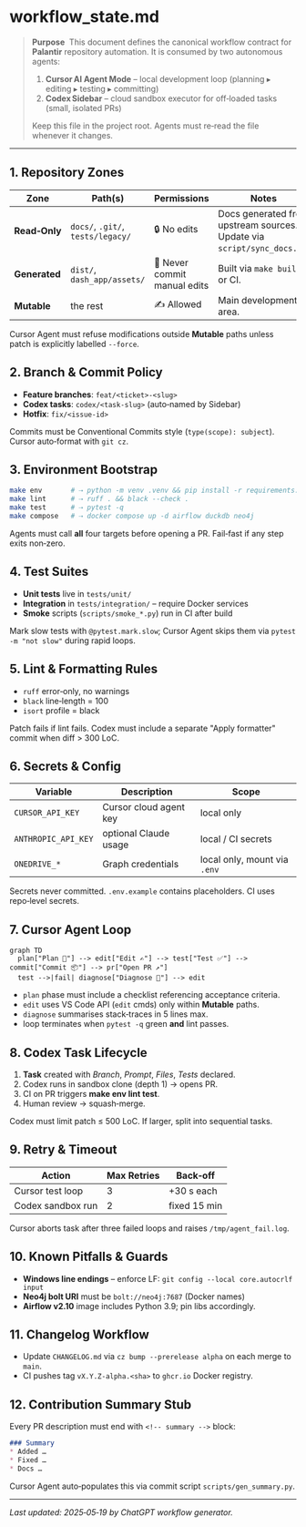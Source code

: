 # workflow\_state.md

> **Purpose**  This document defines the canonical workflow contract for **Palantir** repository automation. It is consumed by two autonomous agents:
>
> 1. **Cursor AI Agent Mode** – local development loop (planning ▸ editing ▸ testing ▸ committing)
> 2. **Codex Sidebar** – cloud sandbox executor for off‑loaded tasks (small, isolated PRs)
>
> Keep this file in the project root. Agents must re‑read the file whenever it changes.

---

## 1. Repository Zones

| Zone          | Path(s)                           | Permissions                  | Notes                                                                   |
| ------------- | --------------------------------- | ---------------------------- | ----------------------------------------------------------------------- |
| **Read‑Only** | `docs/`, `.git/`, `tests/legacy/` | 🔒 No edits                  | Docs generated from upstream sources. Update via `script/sync_docs.sh`. |
| **Generated** | `dist/`, `dash_app/assets/`       | 🛑 Never commit manual edits | Built via `make build` or CI.                                           |
| **Mutable**   | the rest                          | ✍️ Allowed                   | Main development area.                                                  |

Cursor Agent must refuse modifications outside **Mutable** paths unless patch is explicitly labelled `--force`.

## 2. Branch & Commit Policy

* **Feature branches**: `feat/<ticket>‑<slug>`
* **Codex tasks**: `codex/<task‑slug>` (auto‑named by Sidebar)
* **Hotfix**: `fix/<issue‑id>`

Commits must be Conventional Commits style (`type(scope): subject`). Cursor auto‑format with `git cz`.

## 3. Environment Bootstrap

```bash
make env       # ⇢ python -m venv .venv && pip install -r requirements.txt
make lint      # ⇢ ruff . && black --check .
make test      # ⇢ pytest -q
make compose   # ⇢ docker compose up -d airflow duckdb neo4j
```

Agents must call **all** four targets before opening a PR. Fail‑fast if any step exits non‑zero.

## 4. Test Suites

* **Unit tests** live in `tests/unit/`
* **Integration** in `tests/integration/` – require Docker services
* **Smoke** scripts (`scripts/smoke_*.py`) run in CI after build

Mark slow tests with `@pytest.mark.slow`; Cursor Agent skips them via `pytest -m "not slow"` during rapid loops.

## 5. Lint & Formatting Rules

* `ruff` error‑only, no warnings
* `black` line‑length = 100
* `isort` profile = black

Patch fails if lint fails. Codex must include a separate "Apply formatter" commit when diff > 300 LoC.

## 6. Secrets & Config

| Variable            | Description            | Scope                        |
| ------------------- | ---------------------- | ---------------------------- |
| `CURSOR_API_KEY`    | Cursor cloud agent key | local only                   |
| `ANTHROPIC_API_KEY` | optional Claude usage  | local / CI secrets           |
| `ONEDRIVE_*`        | Graph credentials      | local only, mount via `.env` |

Secrets never committed. `.env.example` contains placeholders. CI uses repo‑level secrets.

## 7. Cursor Agent Loop

```mermaid
graph TD
  plan["Plan 📝"] --> edit["Edit ✍️"] --> test["Test ✅"] --> commit["Commit 📦"] --> pr["Open PR ↗"]
  test -->|fail| diagnose["Diagnose 🔎"] --> edit
```

* `plan` phase must include a checklist referencing acceptance criteria.
* `edit` uses VS Code API (`edit` cmds) only within **Mutable** paths.
* `diagnose` summarises stack‑traces in 5 lines max.
* loop terminates when `pytest -q` green **and** lint passes.

## 8. Codex Task Lifecycle

1. **Task** created with *Branch*, *Prompt*, *Files*, *Tests* declared.
2. Codex runs in sandbox clone (depth 1) → opens PR.
3. CI on PR triggers **make env lint test**.
4. Human review → squash‑merge.

Codex must limit patch ≤ 500 LoC. If larger, split into sequential tasks.

## 9. Retry & Timeout

| Action            | Max Retries | Back‑off     |
| ----------------- | ----------- | ------------ |
| Cursor test loop  | 3           | +30 s each   |
| Codex sandbox run | 2           | fixed 15 min |

Cursor aborts task after three failed loops and raises `/tmp/agent_fail.log`.

## 10. Known Pitfalls & Guards

* **Windows line endings** – enforce LF: `git config --local core.autocrlf input`
* **Neo4j bolt URI** must be `bolt://neo4j:7687` (Docker names)
* **Airflow v2.10** image includes Python 3.9; pin libs accordingly.

## 11. Changelog Workflow

* Update `CHANGELOG.md` via `cz bump --prerelease alpha` on each merge to `main`.
* CI pushes tag `vX.Y.Z‑alpha.<sha>` to `ghcr.io` Docker registry.

## 12. Contribution Summary Stub

Every PR description must end with `<!-- summary -->` block:

```markdown
### Summary
* Added …
* Fixed …
* Docs …
```

Cursor Agent auto‑populates this via commit script `scripts/gen_summary.py`.

---

*Last updated: 2025‑05‑19 by ChatGPT workflow generator.*
